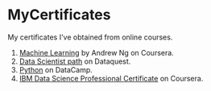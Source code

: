 # MyCertificates

My certificates I've obtained from online courses.

1. [Machine Learning](https://www.coursera.org/learn/machine-learning) by Andrew Ng on Coursera.
2. [Data Scientist path](https://www.dataquest.io/path/data-scientist) on Dataquest.
3. [Python](https://www.datacamp.com) on DataCamp.
4. [IBM Data Science Professional Certificate](https://www.coursera.org/specializations/ibm-data-science-professional-certificate) on Coursera.


